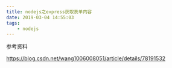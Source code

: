 ```yaml
---
title: nodejs之express获取表单内容
date: 2019-03-04 14:55:03
tags:
	- nodejs
---
```








参考资料

https://blog.csdn.net/wang1006008051/article/details/78191532


